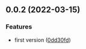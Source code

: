 ## 0.0.2 (2022-03-15)

### Features

- first version ([0dd30fd](https://github.com/techmovie/hexo-theme-instapaper/commit/0dd30fd7ed00aca3b44e9dcb4b7a4a6577d1b353))
